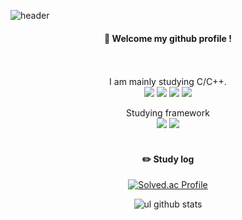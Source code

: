 <!--
**ul88/ul88** is a ✨ _special_ ✨ repository because its `README.md` (this file) appears on your GitHub profile.

Here are some ideas to get you started:

- 🔭 I’m currently working on ...
- 🌱 I’m currently learning ...
- 👯 I’m looking to collaborate on ...
- 🤔 I’m looking for help with ...
- 💬 Ask me about ...
- 📫 How to reach me: ...
- 😄 Pronouns: ...
- ⚡ Fun fact: ...
-->
![header](https://capsule-render.vercel.app/api?type=waving&text=ul88&fontSize=50)
  
<div align="center"> 
  
####  :wave: Welcome my github profile !

  
 <br/>
 <br/>
 I am mainly studying C/C++.
  <br/>
  <img src="https://img.shields.io/badge/c-007396?style=for-the-badge&logo=c&logoColor=white">
 <img src="https://img.shields.io/badge/c++-007396?style=for-the-badge&logo=cplusplus&logoColor=white">
 <img src="https://img.shields.io/badge/Java-ED8B00?style=for-the-badge&logo=openjdk&logoColor=white">
 <img src ="https://img.shields.io/badge/Python-3776AB?style=for-the-badge&logo=python&logoColor=white">
 
   <br/>
   
   Studying framework
   <br/>
   <img src="https://img.shields.io/badge/Spring-6DB33F?style=for-the-badge&logo=spring&logoColor=white">
   <img src="https://img.shields.io/badge/Flask-000000?style=for-the-badge&logo=flask&logoColor=white">
   <br/>
   <br/>
 
#### :pencil2: Study log
 [![Solved.ac Profile](http://mazassumnida.wtf/api/v2/generate_badge?boj=force0467)](https://solved.ac/force0467/)
  <br/>
  
![ul github stats](https://github-readme-stats.vercel.app/api/top-langs/?username=ul88&show_icons=true&theme=tokyonight)
  
</div>
